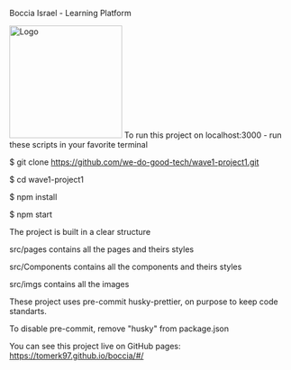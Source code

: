 Boccia Israel - Learning Platform

<img alt='Logo' src='https://github.com/we-do-good-tech/wave1-project1/blob/main/src/imgs/BlueLogo.png' width='200'/>
To run this project on localhost:3000 - run these scripts in your favorite terminal

$ git clone https://github.com/we-do-good-tech/wave1-project1.git

$ cd wave1-project1

$ npm install

$ npm start



The project is built in a clear structure

src/pages contains all the pages and theirs styles

src/Components contains all the components and theirs styles

src/imgs contains all the images



These project uses pre-commit husky-prettier, on purpose to keep code standarts.

To disable pre-commit, remove "husky" from package.json



You can see this project live on GitHub pages: https://tomerk97.github.io/boccia/#/
